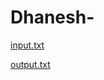 # Dhanesh-
[input.txt](https://github.com/Dhanesh124/Dhanesh-/files/6175886/input.txt)

[output.txt](https://github.com/Dhanesh124/Dhanesh-/files/6175888/output.txt)


